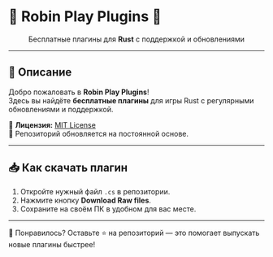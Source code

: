 <p align="center">
  <h1>🎯 Robin Play Plugins 🎯</h1>
</p>

<p align="center">
  Бесплатные плагины для <b>Rust</b> с поддержкой и обновлениями
</p>

---

## 📜 Описание
Добро пожаловать в **Robin Play Plugins**!  
Здесь вы найдёте **бесплатные плагины** для игры Rust с регулярными обновлениями и поддержкой.

📌 **Лицензия:** [MIT License](https://github.com/RobinPlay-2025/Free-Plugins/blob/main/LICENSE)  
📅 Репозиторий обновляется на постоянной основе.

---

## 📥 Как скачать плагин
1. Откройте нужный файл `.cs` в репозитории.
2. Нажмите кнопку **Download Raw files**.
3. Сохраните на своём ПК в удобном для вас месте.

---

💬 Понравилось? Оставьте ⭐ на репозиторий — это помогает выпускать новые плагины быстрее!
